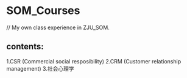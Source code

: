 # SOM_Courses

// My own class experience in ZJU_SOM.

## contents:
1.CSR (Commercial social resposibility)
2.CRM (Customer relationship management)
3.社会心理学
